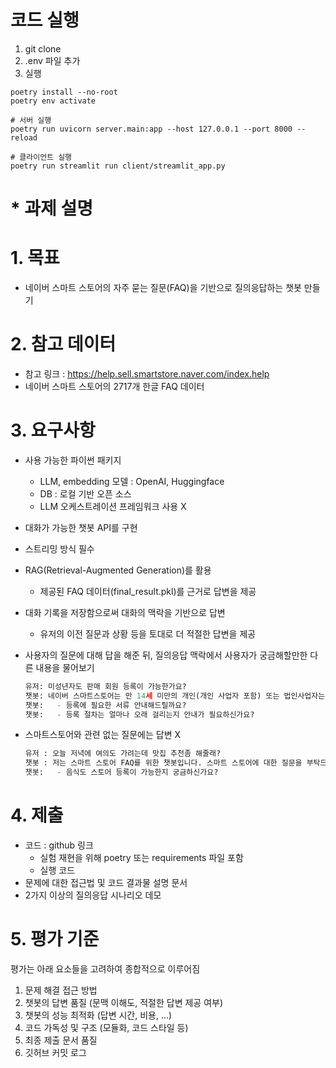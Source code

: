 # 코드 실행

1. git clone
2. .env 파일 추가
3. 실행

```shell
poetry install --no-root
poetry env activate

# 서버 실행
poetry run uvicorn server.main:app --host 127.0.0.1 --port 8000 --reload

# 클라이언트 실행
poetry run streamlit run client/streamlit_app.py
```









# * 과제 설명

# 1. 목표

- 네이버 스마트 스토어의 자주 묻는 질문(FAQ)을 기반으로 질의응답하는 챗봇 만들기

# 2. 참고 데이터

- 참고 링크 : https://help.sell.smartstore.naver.com/index.help
- 네이버 스마트 스토어의 2717개 한글 FAQ 데이터

# 3. 요구사항

- 사용 가능한 파이썬 패키지

  - LLM, embedding 모델 : OpenAI, Huggingface
  - DB : 로컬 기반 오픈 소스
  - LLM 오케스트레이션 프레임워크 사용 X

- 대화가 가능한 챗봇 API를 구현

- 스트리밍 방식 필수

- RAG(Retrieval-Augmented Generation)를 활용

  - 제공된 FAQ 데이터(final_result.pkl)를 근거로 답변을 제공

- 대화 기록을 저장함으로써 대화의 맥락을 기반으로 답변

  - 유저의 이전 질문과 상황 등을 토대로 더 적절한 답변을 제공

- 사용자의 질문에 대해 답을 해준 뒤, 질의응답 맥락에서 사용자가 궁금해할만한 다른 내용을 물어보기

  ```python
  유저: 미성년자도 판매 회원 등록이 가능한가요?
  챗봇: 네이버 스마트스토어는 만 14세 미만의 개인(개인 사업자 포함) 또는 법인사업자는 입점이 불가함을 양해 부탁 드립니다.
  챗봇:   - 등록에 필요한 서류 안내해드릴까요?
  챗봇:   - 등록 절차는 얼마나 오래 걸리는지 안내가 필요하신가요?
  ```

- 스마트스토어와 관련 없는 질문에는 답변 X

  ```python
  유저 : 오늘 저녁에 여의도 가려는데 맛집 추천좀 해줄래?
  챗봇 : 저는 스마트 스토어 FAQ를 위한 챗봇입니다. 스마트 스토어에 대한 질문을 부탁드립니다.
  챗봇:   - 음식도 스토어 등록이 가능한지 궁금하신가요?
  ```

# 4. 제출

- 코드 : github 링크
  - 실험 재현을 위해 poetry 또는 requirements 파일 포함
  - 실행 코드
- 문제에 대한 접근법 및 코드 결과물 설명 문서
- 2가지 이상의 질의응답 시나리오 데모

# 5. 평가 기준

평가는 아래 요소들을 고려하여 종합적으로 이루어짐

1. 문제 해결 접근 방법
2. 챗봇의 답변 품질 (문맥 이해도, 적절한 답변 제공 여부)
3. 챗봇의 성능 최적화 (답변 시간, 비용, …)
4. 코드 가독성 및 구조 (모듈화, 코드 스타일 등)
5. 최종 제출 문서 품질
6. 깃허브 커밋 로그
